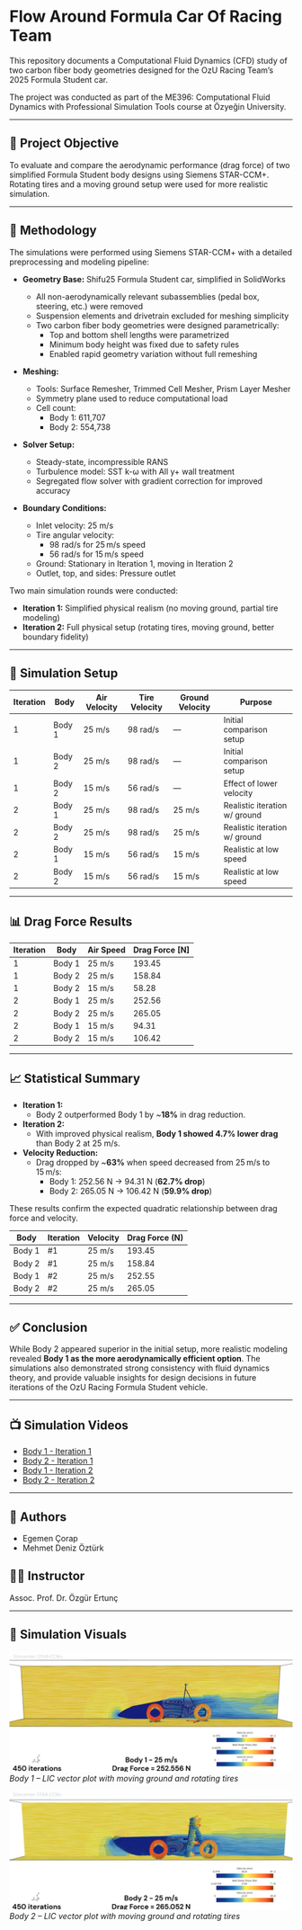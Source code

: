 # Flow Around Formula Car Of Racing Team

This repository documents a Computational Fluid Dynamics (CFD) study of two carbon fiber body geometries designed for the OzU Racing Team’s 2025 Formula Student car.

The project was conducted as part of the ME396: Computational Fluid Dynamics with Professional Simulation Tools course at Özyeğin University.

---

## 📌 Project Objective

To evaluate and compare the aerodynamic performance (drag force) of two simplified Formula Student body designs using Siemens STAR-CCM+. Rotating tires and a moving ground setup were used for more realistic simulation.

---

## 🧪 Methodology

The simulations were performed using Siemens STAR-CCM+ with a detailed preprocessing and modeling pipeline:

- **Geometry Base:** Shifu25 Formula Student car, simplified in SolidWorks
  - All non-aerodynamically relevant subassemblies (pedal box, steering, etc.) were removed
  - Suspension elements and drivetrain excluded for meshing simplicity
  - Two carbon fiber body geometries were designed parametrically:
    - Top and bottom shell lengths were parametrized
    - Minimum body height was fixed due to safety rules
    - Enabled rapid geometry variation without full remeshing

- **Meshing:**
  - Tools: Surface Remesher, Trimmed Cell Mesher, Prism Layer Mesher
  - Symmetry plane used to reduce computational load
  - Cell count:
    - Body 1: 611,707
    - Body 2: 554,738

- **Solver Setup:**
  - Steady-state, incompressible RANS
  - Turbulence model: SST k-ω with All y+ wall treatment
  - Segregated flow solver with gradient correction for improved accuracy

- **Boundary Conditions:**
  - Inlet velocity: 25 m/s
  - Tire angular velocity:
    - 98 rad/s for 25 m/s speed
    - 56 rad/s for 15 m/s speed
  - Ground: Stationary in Iteration 1, moving in Iteration 2
  - Outlet, top, and sides: Pressure outlet

Two main simulation rounds were conducted:
- **Iteration 1:** Simplified physical realism (no moving ground, partial tire modeling)
- **Iteration 2:** Full physical setup (rotating tires, moving ground, better boundary fidelity)

---

## 🧪 Simulation Setup

| Iteration | Body   | Air Velocity | Tire Velocity | Ground Velocity | Purpose                       |
|-----------|--------|--------------|----------------|------------------|-------------------------------|
| 1         | Body 1 | 25 m/s       | 98 rad/s       | —                | Initial comparison setup      |
| 1         | Body 2 | 25 m/s       | 98 rad/s       | —                | Initial comparison setup      |
| 1         | Body 2 | 15 m/s       | 56 rad/s       | —                | Effect of lower velocity      |
| 2         | Body 1 | 25 m/s       | 98 rad/s       | 25 m/s           | Realistic iteration w/ ground |
| 2         | Body 2 | 25 m/s       | 98 rad/s       | 25 m/s           | Realistic iteration w/ ground |
| 2         | Body 1 | 15 m/s       | 56 rad/s       | 15 m/s           | Realistic at low speed        |
| 2         | Body 2 | 15 m/s       | 56 rad/s       | 15 m/s           | Realistic at low speed        |

---

## 📊 Drag Force Results

| Iteration | Body   | Air Speed | Drag Force [N] |
|-----------|--------|-----------|----------------|
| 1         | Body 1 | 25 m/s    | 193.45         |
| 1         | Body 2 | 25 m/s    | 158.84         |
| 1         | Body 2 | 15 m/s    | 58.28          |
| 2         | Body 1 | 25 m/s    | 252.56         |
| 2         | Body 2 | 25 m/s    | 265.05         |
| 2         | Body 1 | 15 m/s    | 94.31          |
| 2         | Body 2 | 15 m/s    | 106.42         |

---

## 📈 Statistical Summary

- **Iteration 1:**
  - Body 2 outperformed Body 1 by ~**18%** in drag reduction.
- **Iteration 2:**
  - With improved physical realism, **Body 1 showed 4.7% lower drag** than Body 2 at 25 m/s.
- **Velocity Reduction:**
  - Drag dropped by ~**63%** when speed decreased from 25 m/s to 15 m/s:
    - Body 1: 252.56 N → 94.31 N (**62.7% drop**)
    - Body 2: 265.05 N → 106.42 N (**59.9% drop**)

These results confirm the expected quadratic relationship between drag force and velocity.

| Body   | Iteration | Velocity | Drag Force (N) |
|--------|-----------|----------|----------------|
| Body 1 | #1        | 25 m/s   | 193.45         |
| Body 2 | #1        | 25 m/s   | 158.84         |
| Body 1 | #2        | 25 m/s   | 252.55         |
| Body 2 | #2        | 25 m/s   | 265.05         |

---

## ✅ Conclusion

While Body 2 appeared superior in the initial setup, more realistic modeling revealed **Body 1 as the more aerodynamically efficient option**. The simulations also demonstrated strong consistency with fluid dynamics theory, and provide valuable insights for design decisions in future iterations of the OzU Racing Formula Student vehicle.

---

## 📺 Simulation Videos

- [Body 1 - Iteration 1](https://www.youtube.com/watch?v=CEQuybft38I)
- [Body 2 - Iteration 1](https://www.youtube.com/watch?v=VSnXPCMktWw)
- [Body 1 - Iteration 2](https://www.youtube.com/watch?v=O19Dar8AAA8)
- [Body 2 - Iteration 2](https://www.youtube.com/watch?v=Vtjjxzg7SsE)

---

## 👥 Authors
- Egemen Çorap  
- Mehmet Deniz Öztürk

## 🧑‍🏫 Instructor
Assoc. Prof. Dr. Özgür Ertunç

---

## 📸 Simulation Visuals

![Body 1 - 25m/s Iteration 2](Body%201%2025ms%20-%20Iter%20No%202.png)  
*Body 1 – LIC vector plot with moving ground and rotating tires*

![Body 2 - 25m/s Iteration 2](Body%202%2025ms%20-%20Iter%20No%202.png)  
*Body 2 – LIC vector plot with moving ground and rotating tires*

